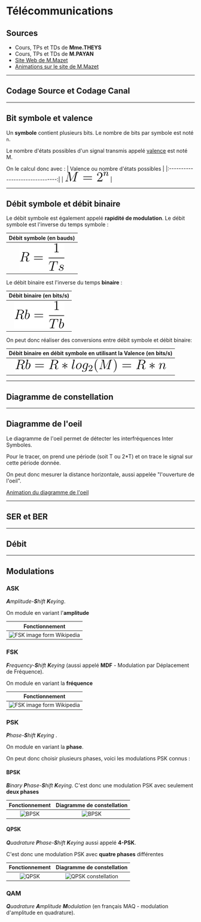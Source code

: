 <!--
Created by Its-Just-Nans - https://github.com/Its-Just-Nans
Copyright Its-Just-Nans
--->

# Télécommunications

## Sources

- Cours, TPs et TDs de **Mme.THEYS**
- Cours, TPs et TDs de **M.PAYAN**
- [Site Web de M.Mazet](http://miv.u-strasbg.fr/mazet/mazet-fr.html)
- [Animations sur le site de M.Mazet](http://miv.u-strasbg.fr/mazet/animations/)

---

## Codage Source et Codage  Canal

---

## Bit symbole et valence

Un **symbole** contient plusieurs bits. Le nombre de bits par symbole est noté `n`.

Le nombre d'états possibles d'un signal transmis appelé [valence](https://fr.wikipedia.org/wiki/Valence_(r%C3%A9seau)) est noté M.

On le calcul donc avec :
| Valence ou nombre d'états possibles |
|:-------------------------------:|
| ![Equation](./data/telecom/valence.svg) |

---

## Débit symbole et débit binaire

Le débit symbole est également appelé **rapidité de modulation**. Le débit symbole est l'inverse du temps symbole :

| Débit symbole (**en bauds**)|
|:-------------------------------:|
| ![Equation](./data/telecom/debitSymbole.svg) |

Le débit binaire est l'inverse du temps **binaire** :

| Débit binaire (**en bits/s**)|
|:-------------------------------:|
| ![Equation](./data/telecom/debitBinaire.svg) |

On peut donc réaliser des conversions entre débit symbole et débit binaire:

| Débit binaire en débit symbole en utilisant la Valence (**en bits/s**)|
|:---------------------------------------------------------------------:|
| ![Equation](./data/telecom/debitBinaireDebitSymbole.svg) |

---

## Diagramme de constellation

---

## Diagramme de l'oeil

Le diagramme de l'oeil permet de détecter les interfréquences Inter Symboles.

Pour le tracer, on prend une période (soit T ou 2*T) et on trace le signal sur cette période donnée.

On peut donc mesurer la distance horizontale, aussi appelée "l'ouverture de l'oeil".

[Animation du diagramme de l'oeil](http://miv.u-strasbg.fr/mazet/animations/eyediag.html)

---

## SER et BER

---

## Débit

---

## Modulations

### ASK

_**A**mplitude-**S**hift **K**eying_.

On module en variant l'**amplitude**

|                                                                Fonctionnement                                                                                |
|:------------------------------------------------------------------------------------------------------------------------------------------------------------:|
| ![FSK image form Wikipedia](https://www.researchgate.net/profile/Ahmad_Fauzi_Abas/publication/221907745/figure/fig1/AS:670028466765837@1536758643863/Example-of-ASK-modulation-foramt-a-binary-signal-and-b-ASK-modulated-signal.png) |

### FSK

_**F**requency-**S**hift **K**eying_ (aussi appelé **MDF** - Modulation par Déplacement de Fréquence).

On module en variant la **fréquence**

|                                                                Fonctionnement                                                                                |
|:------------------------------------------------------------------------------------------------------------------------------------------------------------:|
| ![FSK image form Wikipedia](https://upload.wikimedia.org/wikipedia/commons/thumb/9/90/Frequency-shift_keying_fr.svg/330px-Frequency-shift_keying_fr.svg.png) |

### PSK

_**P**hase-**S**hift **K**eying_ .

On module en variant la **phase**.

On peut donc choisir plusieurs phases, voici les modulations PSK connus :

#### BPSK

_**B**inary **P**hase-**S**hift **K**eying_. C'est donc une modulation PSK avec seulement **deux phases**

|                                             Fonctionnement                                          |                                  Diagramme de constellation                                              |
|:---------------------------------------------------------------------------------------------------:|:--------------------------------------------------------------------------------------------------------:|
| ![BPSK](https://i.pcmag.com/imagery/encyclopedia-terms/psk-_psk.fit_lim.size_1050x.gif) | ![BPSK](https://upload.wikimedia.org/wikipedia/commons/thumb/4/41/BPSK_Gray_Coded.svg/200px-BPSK_Gray_Coded.svg.png) |

#### QPSK

_**Q**uadrature **P**hase-**S**hift **K**eying_ aussi appelé **4-PSK**.

C'est donc une modulation PSK avec **quatre phases** différentes

|                                             Fonctionnement                                          |                                  Diagramme de constellation                                              |
|:---------------------------------------------------------------------------------------------------:|:--------------------------------------------------------------------------------------------------------:|
| ![QPSK](https://i.pcmag.com/imagery/encyclopedia-terms/psk-_qpsk.fit_lim.size_800x.gif) | ![QPSK constellation](https://upload.wikimedia.org/wikipedia/commons/thumb/8/8f/QPSK_Gray_Coded.svg/200px-QPSK_Gray_Coded.svg.png) |

### QAM

_**Q**uadrature **A**mplitude **M**odulation_ (en français MAQ - modulation d'amplitude en quadrature).
